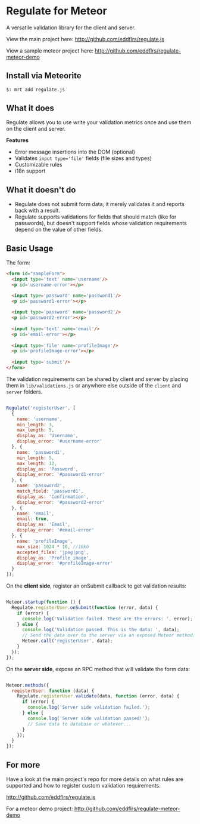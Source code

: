 Regulate for Meteor
===================

A versatile validation library for the client and server.

View the main project here: http://github.com/eddflrs/regulate.js

View a sample meteor project here: http://github.com/eddflrs/regulate-meteor-demo

Install via Meteorite
---------------------

```bash
$: mrt add regulate.js
```

What it does
------------
Regulate allows you to use write your validation metrics once and use them on the client and server.

**Features**

* Error message insertions into the DOM (optional)
* Validates `input type='file'` fields (file sizes and types)
* Customizable rules
* i18n support


What it doesn't do
------------------
* Regulate does not submit form data, it merely validates it and reports back with a result.
* Regulate supports validations for fields that should match (like for passwords), but doesn't support
fields whose validation requirements depend on the value of other fields.


Basic Usage
-----------

The form:

```html
<form id="sampleForm">
  <input type='text' name='username'/>
  <p id='username-error'></p>

  <input type='password' name='password1'/>
  <p id='password1-error'></p>
  
  <input type='password' name='password2'/>
  <p id='password2-error'></p>
  
  <input type='text' name='email'/>  
  <p id='email-error'></p>
    
  <input type='file' name='profileImage'/>
  <p id='profileImage-error'></p>
  
  <input type='submit'/>
</form>
```

The validation requirements can be shared by client and server by placing them in `lib/validations.js` or anywhere else outside of the `client` and `server` folders.


```js

Regulate('registerUser', [
  {
    name: 'username',
    min_length: 3,
    max_length: 5,
    display_as: 'Username',
    display_error: '#username-error'
  }, {
    name: 'password1',
    min_length: 5,
    max_length: 12,
    display_as: 'Password',
    display_error: '#password1-error'
  }, {
    name: 'password2',
    match_field: 'password1',
    display_as: 'Confirmation',
    display_error: '#password2-error'
  }, {
    name: 'email',
    email: true,
    display_as: 'Email',
    display_error: '#email-error'
  }, {
    name: 'profileImage',
    max_size: 1024 * 10, //10kb
    accepted_files: 'jpeg|png',
    display_as: 'Profile image',
    display_error: '#profileImage-error'
  }
]);

```

On the **client side**, register an onSubmit callback to get validation results:

```js

Meteor.startup(function () {
  Regulate.registerUser.onSubmit(function (error, data) {
    if (error) {
      console.log('Validation failed. These are the errors: ', error);
    } else {
      console.log('Validation passed. This is the data: ', data);
      // Send the data over to the server via an exposed Meteor method:
      Meteor.call('registerUser', data);
    }
  });
});

```

On the **server side**, expose an RPC method that will validate the form data:

```js

Meteor.methods({
  registerUser: function (data) {
    Regulate.registerUser.validate(data, function (error, data) {
      if (error) {
        console.log('Server side validation failed.');
      } else {
        console.log('Server side validation passed!');
        // Save data to database or whatever...
      }
    });
  }
});

```

For more
--------

Have a look at the main project's repo for more details on what rules are supported and how to register custom validation requirements.

http://github.com/eddflrs/regulate.js 

For a meteor demo project: http://github.com/eddflrs/regulate-meteor-demo
